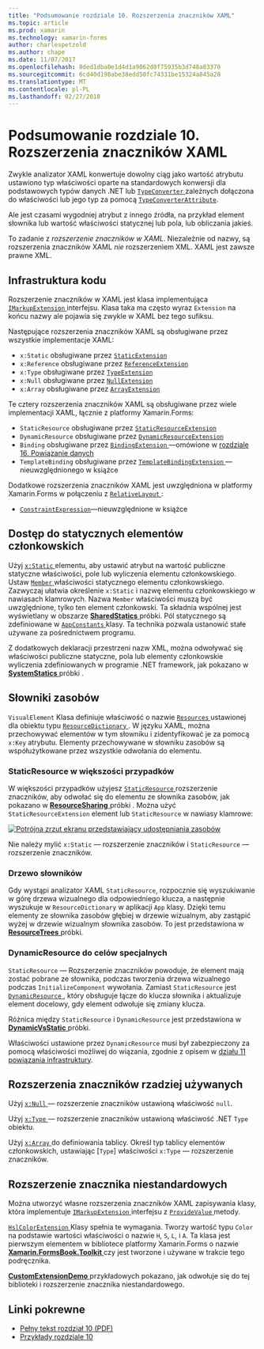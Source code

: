 ```yaml
---
title: "Podsumowanie rozdziale 10. Rozszerzenia znaczników XAML"
ms.topic: article
ms.prod: xamarin
ms.technology: xamarin-forms
author: charlespetzold
ms.author: chape
ms.date: 11/07/2017
ms.openlocfilehash: 8ded1dba0e1d4d1a9062d0f75935b3d748a83370
ms.sourcegitcommit: 6cd40d190abe38edd50fc74331be15324a845a28
ms.translationtype: MT
ms.contentlocale: pl-PL
ms.lasthandoff: 02/27/2018
---
```

# <a name="summary-of-chapter-10-xaml-markup-extensions"></a>Podsumowanie rozdziale 10. Rozszerzenia znaczników XAML

Zwykle analizator XAML konwertuje dowolny ciąg jako wartość atrybutu ustawiono typ właściwości oparte na standardowych konwersji dla podstawowych typów danych .NET lub [ `TypeConverter` ](https://developer.xamarin.com/api/type/Xamarin.Forms.TypeConverter/) zależnych dołączona do właściwości lub jego typ za pomocą [`TypeConverterAttribute`](https://developer.xamarin.com/api/type/Xamarin.Forms.TypeConverterAttribute/).

Ale jest czasami wygodniej atrybut z innego źródła, na przykład element słownika lub wartość właściwości statycznej lub pola, lub obliczania jakieś.

To zadanie z *rozszerzenie znaczników w XAML*. Niezależnie od nazwy, są rozszerzenia znaczników XAML *nie* rozszerzeniem XML. XAML jest zawsze prawne XML.

## <a name="the-code-infrastructure"></a>Infrastruktura kodu

Rozszerzenie znaczników w XAML jest klasa implementująca [ `IMarkupExtension` ](https://developer.xamarin.com/api/type/Xamarin.Forms.Xaml.IMarkupExtension/) interfejsu. Klasa taka ma często wyraz `Extension` na końcu nazwy ale pojawia się zwykle w XAML bez tego sufiksu.

Następujące rozszerzenia znaczników XAML są obsługiwane przez wszystkie implementacje XAML:

- `x:Static` obsługiwane przez [`StaticExtension`](https://developer.xamarin.com/api/type/Xamarin.Forms.Xaml.StaticExtension/)
- `x:Reference` obsługiwane przez [`ReferenceExtension`](https://developer.xamarin.com/api/type/Xamarin.Forms.Xaml.ReferenceExtension/)
- `x:Type` obsługiwane przez [`TypeExtension`](https://developer.xamarin.com/api/type/Xamarin.Forms.Xaml.TypeExtension/)
- `x:Null` obsługiwane przez [`NullExtension`](https://developer.xamarin.com/api/type/Xamarin.Forms.Xaml.NullExtension/)
- `x:Array` obsługiwane przez [`ArrayExtension`](https://developer.xamarin.com/api/type/Xamarin.Forms.Xaml.ArrayExtension/)

Te cztery rozszerzenia znaczników XAML są obsługiwane przez wiele implementacji XAML, łącznie z platformy Xamarin.Forms:

- `StaticResource` obsługiwane przez [`StaticResourceExtension`](https://developer.xamarin.com/api/type/Xamarin.Forms.Xaml.StaticResourceExtension/)
- `DynamicResource` obsługiwane przez [`DynamicResourceExtension`](https://developer.xamarin.com/api/type/Xamarin.Forms.Xaml.DynamicResourceExtension/)
- `Binding` obsługiwane przez [ `BindingExtension` ](https://developer.xamarin.com/api/type/Xamarin.Forms.Xaml.BindingExtension/) &mdash;omówione w [rozdziale 16. Powiązanie danych](#chapter16)
- `TemplateBinding` obsługiwane przez [ `TemplateBindingExtension` ](https://developer.xamarin.com/api/type/Xamarin.Forms.Xaml.TemplateBindingExtension/) &mdash;nieuwzględnionego w książce

Dodatkowe rozszerzenia znaczników XAML jest uwzględniona w platformy Xamarin.Forms w połączeniu z [ `RelativeLayout` ](https://developer.xamarin.com/api/type/Xamarin.Forms.RelativeLayout/):

- [`ConstraintExpression`](https://developer.xamarin.com/api/type/Xamarin.Forms.ConstraintExpression/)&mdash;nieuwzględnione w książce

## <a name="accessing-static-members"></a>Dostęp do statycznych elementów członkowskich

Użyj [ `x:Static` ](https://developer.xamarin.com/api/type/Xamarin.Forms.Xaml.StaticExtension/) elementu, aby ustawić atrybut na wartość publiczne statyczne właściwości, pole lub wyliczenia elementu członkowskiego. Ustaw [ `Member` ](https://developer.xamarin.com/api/property/Xamarin.Forms.Xaml.StaticExtension.Member/) właściwości statycznego elementu członkowskiego. Zazwyczaj ułatwia określenie `x:Static` i nazwę elementu członkowskiego w nawiasach klamrowych. Nazwa `Member` właściwości muszą być uwzględnione, tylko ten element członkowski. Ta składnia wspólnej jest wyświetlany w obszarze [ **SharedStatics** ](https://github.com/xamarin/xamarin-forms-book-samples/tree/master/Chapter10/SharedStatics) próbki. Pól statycznego są zdefiniowane w [ `AppConstants` ](https://github.com/xamarin/xamarin-forms-book-samples/blob/master/Chapter10/SharedStatics/SharedStatics/SharedStatics/AppConstants.cs) klasy. Ta technika pozwala ustanowić stałe używane za pośrednictwem programu.

Z dodatkowych deklaracji przestrzeni nazw XML, można odwoływać się właściwości publiczne statyczne, pola lub elementy członkowskie wyliczenia zdefiniowanych w programie .NET framework, jak pokazano w [ **SystemStatics** ](https://github.com/xamarin/xamarin-forms-book-samples/tree/master/Chapter10/SystemStatics) próbki .

## <a name="resource-dictionaries"></a>Słowniki zasobów

`VisualElement` Klasa definiuje właściwość o nazwie [ `Resources` ](https://developer.xamarin.com/api/property/Xamarin.Forms.VisualElement.Resources/) ustawionej dla obiektu typu [ `ResourceDictionary` ](https://developer.xamarin.com/api/type/Xamarin.Forms.ResourceDictionary/). W języku XAML, można przechowywać elementów w tym słowniku i zidentyfikować je za pomocą `x:Key` atrybutu. Elementy przechowywane w słowniku zasobów są współużytkowane przez wszystkie odwołania do elementu.

### <a name="staticresource-for-most-purposes"></a>StaticResource w większości przypadków

W większości przypadków użyjesz [ `StaticResource` ](https://developer.xamarin.com/api/type/Xamarin.Forms.Xaml.StaticResourceExtension/) rozszerzenie znaczników, aby odwołać się do elementu ze słownika zasobów, jak pokazano w [ **ResourceSharing** ](https://github.com/xamarin/xamarin-forms-book-samples/tree/master/Chapter10/ResourceSharing) próbki . Można użyć `StaticResourceExtension` element lub `StaticResource` w nawiasy klamrowe:

[![Potrójna zrzut ekranu przedstawiający udostępniania zasobów](images/ch10fg03-small.png "udostępniania zasobów")](images/ch10fg03-large.png "udostępniania zasobów")

Nie należy mylić `x:Static` — rozszerzenie znaczników i `StaticResource` — rozszerzenie znaczników.

### <a name="a-tree-of-dictionaries"></a>Drzewo słowników

Gdy wystąpi analizator XAML `StaticResource`, rozpocznie się wyszukiwanie w górę drzewa wizualnego dla odpowiedniego klucza, a następnie wyszukuje w `ResourceDictionary` w aplikacji `App` klasy. Dzięki temu elementy ze słownika zasobów głębiej w drzewie wizualnym, aby zastąpić wyżej w drzewie wizualnym słownika zasobów. To jest przedstawiona w [ **ResourceTrees** ](https://github.com/xamarin/xamarin-forms-book-samples/tree/master/Chapter10/ResourceTrees) próbki.

### <a name="dynamicresource-for-special-purposes"></a>DynamicResource do celów specjalnych

`StaticResource` — Rozszerzenie znaczników powoduje, że element mają zostać pobrane ze słownika, podczas tworzenia drzewa wizualnego podczas `InitializeComponent` wywołania. Zamiast `StaticResource` jest [ `DynamicResource` ](https://developer.xamarin.com/api/type/Xamarin.Forms.Xaml.DynamicResourceExtension/), który obsługuje łącze do klucza słownika i aktualizuje element docelowy, gdy element odwołuje się zmiany klucza.

Różnica między `StaticResource` i `DynamicResource` jest przedstawiona w [ **DynamicVsStatic** ](https://github.com/xamarin/xamarin-forms-book-samples/tree/master/Chapter10/DynamicVsStatic) próbki.

Właściwości ustawione przez `DynamicResource` musi był zabezpieczony za pomocą właściwości możliwej do wiązania, zgodnie z opisem w [działu 11 powiązania infrastruktury](chapter11.md).

## <a name="lesser-used-markup-extensions"></a>Rozszerzenia znaczników rzadziej używanych

Użyj [ `x:Null` ](https://developer.xamarin.com/api/type/Xamarin.Forms.Xaml.NullExtension/) — rozszerzenie znaczników ustawioną właściwość `null`.

Użyj [ `x:Type` ](https://developer.xamarin.com/api/type/Xamarin.Forms.Xaml.TypeExtension/) — rozszerzenie znaczników ustawioną właściwość .NET `Type` obiektu.

Użyj [ `x:Array` ](https://developer.xamarin.com/api/type/Xamarin.Forms.Xaml.ArrayExtension/) do definiowania tablicy. Określ typ tablicy elementów członkowskich, ustawiając [`Type`] właściwości `x:Type` — rozszerzenie znaczników.

## <a name="a-custom-markup-extension"></a>Rozszerzenie znacznika niestandardowych

Można utworzyć własne rozszerzenia znaczników XAML zapisywania klasy, która implementuje [ `IMarkupExtension` ](https://developer.xamarin.com/api/type/Xamarin.Forms.Xaml.IMarkupExtension/) interfejsu z [ `ProvideValue` ](https://developer.xamarin.com/api/member/Xamarin.Forms.Xaml.IMarkupExtension.ProvideValue/p/System.IServiceProvider/) metody.

[ `HslColorExtension` ](https://github.com/xamarin/xamarin-forms-book-samples/blob/master/Libraries/Xamarin.FormsBook.Toolkit/Xamarin.FormsBook.Toolkit/HslColorExtension.cs) Klasy spełnia te wymagania. Tworzy wartość typu `Color` na podstawie wartości właściwości o nazwie `H`, `S`, `L`, i `A`. Ta klasa jest pierwszym elementem w bibliotece platformy Xamarin.Forms o nazwie [ **Xamarin.FormsBook.Toolkit** ](https://github.com/xamarin/xamarin-forms-book-samples/tree/master/Libraries/Xamarin.FormsBook.Toolkit) czy jest tworzone i używane w trakcie tego podręcznika.

[ **CustomExtensionDemo** ](https://github.com/xamarin/xamarin-forms-book-samples/tree/master/Chapter10/CustomExtensionDemo) przykładowych pokazano, jak odwołuje się do tej biblioteki i rozszerzenie znacznika niestandardowego.



## <a name="related-links"></a>Linki pokrewne

- [Pełny tekst rozdział 10 (PDF)](https://download.xamarin.com/developer/xamarin-forms-book/XamarinFormsBook-Ch10-Apr2016.pdf)
- [Przykłady rozdziale 10](https://github.com/xamarin/xamarin-forms-book-samples/tree/master/Chapter10)
